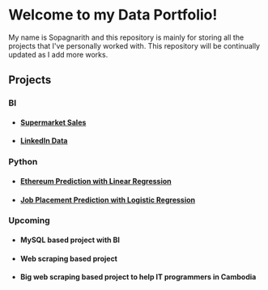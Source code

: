 # Welcome to my Data Portfolio!

My name is Sopagnarith and this repository is mainly for storing all the projects that I've personally worked with. This repository will be continually updated as I add more works.

## Projects
### BI
* #### [Supermarket Sales](https://github.com/Enveed/data-analyst-portfolio/tree/main/BI/supermarket-sales)
* #### [LinkedIn Data](https://github.com/Enveed/data-analyst-portfolio/tree/main/BI/linkedin-data)

### Python
* #### [Ethereum Prediction with Linear Regression](https://github.com/Enveed/data-analyst-portfolio/tree/main/Python/ethereum-prediction-lr)
* #### [Job Placement Prediction with Logistic Regression](https://github.com/Enveed/data-analyst-portfolio/tree/main/Python/job-placement-prediction)

### Upcoming
* #### MySQL based project with BI 
* #### Web scraping based project
* #### Big web scraping based project to help IT programmers in Cambodia
